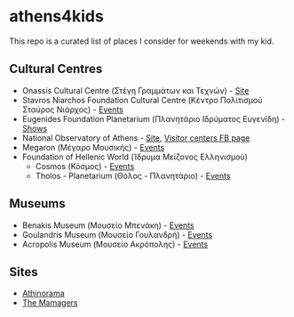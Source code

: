 # athens4kids

This repo is a curated list of places I consider for weekends with my kid.

## Cultural Centres

- Onassis Cultural Centre (Στέγη Γραμμάτων και Τεχνών) - [Site](http://www.sgt.gr/)
- Stavros Niarchos Foundation Cultural Centre (Κέντρο Πολιτισμού Σταύρος Νιάρχος) - [Events](https://www.snfcc.org/visitors-center/events/?lang=el)
- Eugenides Foundation Planetarium (Πλανητάριο Ιδρύματος Ευγενίδη) - [Shows](http://www.eugenfound.edu.gr/frontoffice/portal.asp?cpage=NODE&cnode=306)
- National Observatory of Athens - [Site](http://www.noa.gr/), [Visitor centers FB page](https://www.facebook.com/visitorcenters)
- Megaron (Μέγαρο Μουσικής) - [Events](http://www.megaron.gr/default.asp?pid=15&la=1)
- Foundation of Hellenic World (Ίδρυμα Μείζονος Ελληνισμού)
    - Cosmos (Κόσμος) - [Events](http://www.fhw.gr/cosmos/)
    - Tholos - Planetarium (Θόλος - Πλανητάριο) - [Events](http://www.tholos254.gr/gr/index.html)

## Museums

- Benakis Museum (Μουσείο Μπενάκη) - [Events](https://www.benaki.gr/index.php?option=com_events&view=search&Itemid=176&lang=el)
- Goulandris Museum (Μουσείο Γουλανδρή) - [Events](http://www.gnhm.gr/events-page/)
- Acropolis Museum (Μουσείο Ακρόπολης) - [Events](http://www.theacropolismuseum.gr/el/content/oikogeneiaka-programmata)

## Sites

- [Athinorama](http://www.athinorama.gr/child/)
- [The Mamagers](http://www.themamagers.gr/)
